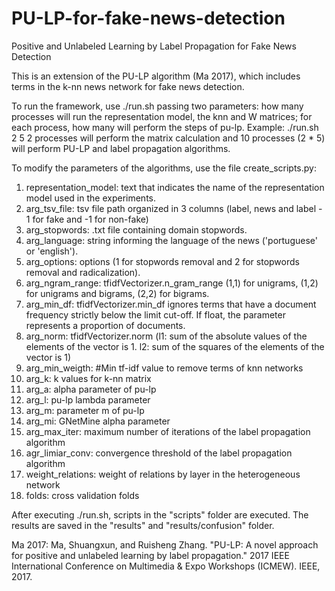 # PU-LP-for-fake-news-detection
Positive and Unlabeled Learning by Label Propagation for Fake News Detection

This is an extension of the PU-LP algorithm (Ma 2017), which includes terms in the k-nn news network for fake news detection.

To run the framework, use ./run.sh passing two parameters: how many processes will run the representation model, the knn and W matrices; for each process, how many will perform the steps of pu-lp.
Example: ./run.sh 2 5
2 processes will perform the matrix calculation and 10 processes (2 * 5) will perform PU-LP and label propagation algorithms.

To modify the parameters of the algorithms, use the file create_scripts.py:
1. representation_model: text that indicates the name of the representation model used in the experiments.
2. arg_tsv_file: tsv file path organized in 3 columns (label, news and label - 1 for fake and -1 for non-fake)
3. arg_stopwords: .txt file containing domain stopwords.
4. arg_language: string informing the language of the news ('portuguese' or 'english').
5. arg_options: options (1 for stopwords removal and 2 for stopwords removal and radicalization).
6. arg_ngram_range: tfidfVectorizer.n_gram_range (1,1) for unigrams, (1,2) for unigrams and bigrams, (2,2) for bigrams.
7. arg_min_df: tfidfVectorizer.min_df ignores terms that have a document frequency strictly below the limit cut-off. If float, the parameter represents a proportion of documents.
8. arg_norm: tfidfVectorizer.norm (l1: sum of the absolute values ​​of the elements of the vector is 1. l2: sum of the squares of the elements of the vector is 1)
9. arg_min_weigth: #Min tf-idf value to remove terms of knn networks
10. arg_k: k values for k-nn matrix
11. arg_a: alpha parameter of pu-lp
12. arg_l: pu-lp lambda parameter
13. arg_m: parameter m of pu-lp
14. arg_mi: GNetMine alpha parameter
15. arg_max_iter: maximum number of iterations of the label propagation algorithm
16. agr_limiar_conv: convergence threshold of the label propagation algorithm
17. weight_relations: weight of relations by layer in the heterogeneous network
18. folds: cross validation folds

After executing ./run.sh, scripts in the "scripts" folder are executed. The results are saved in the "results" and "results/confusion" folder.


Ma 2017: Ma, Shuangxun, and Ruisheng Zhang. "PU-LP: A novel approach for positive and unlabeled learning by label propagation." 2017 IEEE International Conference on Multimedia & Expo Workshops (ICMEW). IEEE, 2017.
